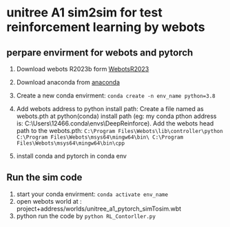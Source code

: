 # unitree A1 sim2sim for test reinforcement learning by webots

## perpare envirment for webots and pytorch
1. Download webots R2023b form [WebotsR2023](https://www.cyberbotics.com/#download)

2. Download anaconda from [anaconda](https://www.anaconda.com/download)

3. Create a new conda envirment:
`conda create -n env_name python=3.8`

4. Add webots address to python install path: Create a file named as webots.pth at python(conda) install path
(eg: my conda pthon address is: C:\Users\12466\.conda\envs\DeepReinforce). Add the webots head path to the webots.pth:
`C:\Program Files\Webots\lib\controller\python
C:\Program Files\Webots\msys64\mingw64\bin\
C:\Program Files\Webots\msys64\mingw64\bin\cpp`

5. install conda and pytorch in conda env

## Run the sim code

1. start your conda envirment:
`conda activate env_name`
2. open webots world at : project+address/worlds/unitree_a1_pytorch_simTosim.wbt
3. python run the code by
`python RL_Contorller.py`
 

